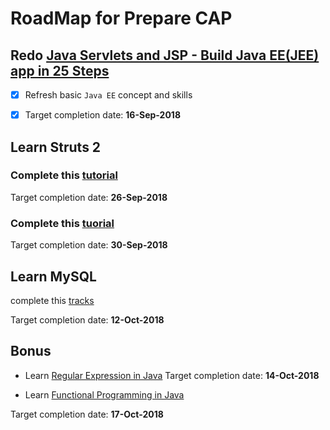 # RoadMap for Prepare CAP

## Redo [Java Servlets and JSP - Build Java EE(JEE) app in 25 Steps](https://in28minutes1.teachable.com/courses/enrolled/259228)

- [x] Refresh basic ```Java EE``` concept and skills

- [x] Target completion date: **16-Sep-2018**

## Learn Struts 2
### Complete this [tutorial](https://www.youtube.com/watch?v=f46WEeM8HTA&list=PLB7BB551126EDD5E0&index=1)

Target completion date: **26-Sep-2018**

### Complete this [tuorial](https://www.youtube.com/watch?v=IhdPzI483Wk)

Target completion date: **30-Sep-2018**

## Learn MySQL
complete this [tracks](https://teamtreehouse.com/tracks/beginning-sql)

Target completion date: **12-Oct-2018**

## Bonus

* Learn [Regular Expression in Java](https://teamtreehouse.com/library/regular-expressions-in-java)
Target completion date: **14-Oct-2018**

* Learn [Functional Programming in Java](https://teamtreehouse.com/library/introduction-to-functional-programming)

Target completion date: **17-Oct-2018**